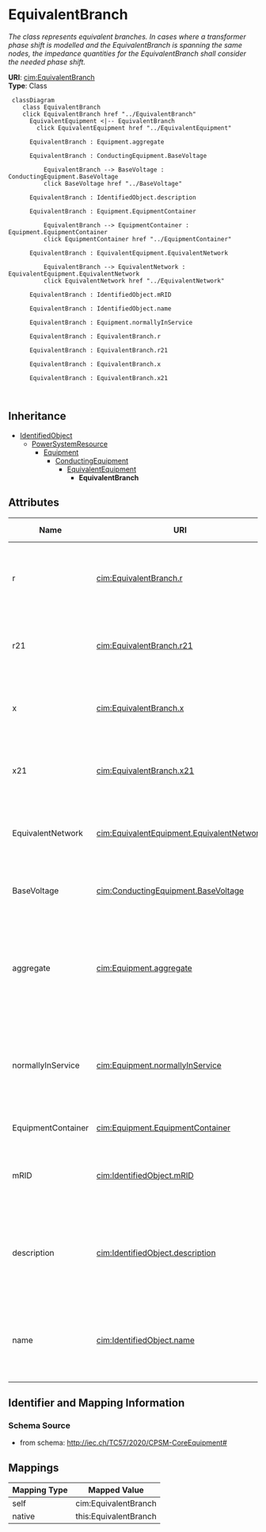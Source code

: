 # EquivalentBranch


_The class represents equivalent branches. In cases where a transformer phase shift is modelled and the EquivalentBranch is spanning the same nodes, the impedance quantities for the EquivalentBranch shall consider the needed phase shift._





**URI**: [cim:EquivalentBranch](http://iec.ch/TC57/CIM100#EquivalentBranch)<br />
**Type**: Class




```mermaid
 classDiagram
    class EquivalentBranch
    click EquivalentBranch href "../EquivalentBranch"
      EquivalentEquipment <|-- EquivalentBranch
        click EquivalentEquipment href "../EquivalentEquipment"
      
      EquivalentBranch : Equipment.aggregate
        
      EquivalentBranch : ConductingEquipment.BaseVoltage
        
          EquivalentBranch --> BaseVoltage : ConductingEquipment.BaseVoltage
          click BaseVoltage href "../BaseVoltage"
        
      EquivalentBranch : IdentifiedObject.description
        
      EquivalentBranch : Equipment.EquipmentContainer
        
          EquivalentBranch --> EquipmentContainer : Equipment.EquipmentContainer
          click EquipmentContainer href "../EquipmentContainer"
        
      EquivalentBranch : EquivalentEquipment.EquivalentNetwork
        
          EquivalentBranch --> EquivalentNetwork : EquivalentEquipment.EquivalentNetwork
          click EquivalentNetwork href "../EquivalentNetwork"
        
      EquivalentBranch : IdentifiedObject.mRID
        
      EquivalentBranch : IdentifiedObject.name
        
      EquivalentBranch : Equipment.normallyInService
        
      EquivalentBranch : EquivalentBranch.r
        
      EquivalentBranch : EquivalentBranch.r21
        
      EquivalentBranch : EquivalentBranch.x
        
      EquivalentBranch : EquivalentBranch.x21
        
      
```





## Inheritance
* [IdentifiedObject](IdentifiedObject.md)
    * [PowerSystemResource](PowerSystemResource.md)
        * [Equipment](Equipment.md)
            * [ConductingEquipment](ConductingEquipment.md)
                * [EquivalentEquipment](EquivalentEquipment.md)
                    * **EquivalentBranch**



## Attributes


| Name | URI | Cardinality and Range | Description | Inheritance |
| ---  | --- | --- | --- | --- |
| r | [cim:EquivalentBranch.r](http://iec.ch/TC57/CIM100#EquivalentBranch.r) | 1 <br />  [Resistance](Resistance.md)  | Positive sequence series resistance of the reduced branch | direct |
| r21 | [cim:EquivalentBranch.r21](http://iec.ch/TC57/CIM100#EquivalentBranch.r21) | 0..1 <br />  [Resistance](Resistance.md)  | Resistance from terminal sequence 2 to terminal sequence 1  | direct |
| x | [cim:EquivalentBranch.x](http://iec.ch/TC57/CIM100#EquivalentBranch.x) | 1 <br />  [Reactance](Reactance.md)  | Positive sequence series reactance of the reduced branch | direct |
| x21 | [cim:EquivalentBranch.x21](http://iec.ch/TC57/CIM100#EquivalentBranch.x21) | 0..1 <br />  [Reactance](Reactance.md)  | Reactance from terminal sequence 2 to terminal sequence 1 | direct |
| EquivalentNetwork | [cim:EquivalentEquipment.EquivalentNetwork](http://iec.ch/TC57/CIM100#EquivalentEquipment.EquivalentNetwork) | 0..1 <br />  [EquivalentNetwork](EquivalentNetwork.md)  | The equivalent where the reduced model belongs | [EquivalentEquipment](EquivalentEquipment.md) |
| BaseVoltage | [cim:ConductingEquipment.BaseVoltage](http://iec.ch/TC57/CIM100#ConductingEquipment.BaseVoltage) | 0..1 <br />  [BaseVoltage](BaseVoltage.md)  | Base voltage of this conducting equipment | [ConductingEquipment](ConductingEquipment.md) |
| aggregate | [cim:Equipment.aggregate](http://iec.ch/TC57/CIM100#Equipment.aggregate) | 0..1 <br />  boolean  | The aggregate flag provides an alternative way of representing an aggregated ... | [Equipment](Equipment.md) |
| normallyInService | [cim:Equipment.normallyInService](http://iec.ch/TC57/CIM100#Equipment.normallyInService) | 0..1 <br />  boolean  | Specifies the availability of the equipment under normal operating conditions | [Equipment](Equipment.md) |
| EquipmentContainer | [cim:Equipment.EquipmentContainer](http://iec.ch/TC57/CIM100#Equipment.EquipmentContainer) | 0..1 <br />  [EquipmentContainer](EquipmentContainer.md)  | Container of this equipment | [Equipment](Equipment.md) |
| mRID | [cim:IdentifiedObject.mRID](http://iec.ch/TC57/CIM100#IdentifiedObject.mRID) | 1 <br />  string  | Master resource identifier issued by a model authority | [IdentifiedObject](IdentifiedObject.md) |
| description | [cim:IdentifiedObject.description](http://iec.ch/TC57/CIM100#IdentifiedObject.description) | 0..1 <br />  string  | The description is a free human readable text describing or naming the object | [IdentifiedObject](IdentifiedObject.md) |
| name | [cim:IdentifiedObject.name](http://iec.ch/TC57/CIM100#IdentifiedObject.name) | 1 <br />  string  | The name is any free human readable and possibly non unique text naming the o... | [IdentifiedObject](IdentifiedObject.md) |









## Identifier and Mapping Information







### Schema Source


* from schema: http://iec.ch/TC57/2020/CPSM-CoreEquipment#





## Mappings

| Mapping Type | Mapped Value |
| ---  | ---  |
| self | cim:EquivalentBranch |
| native | this:EquivalentBranch |




